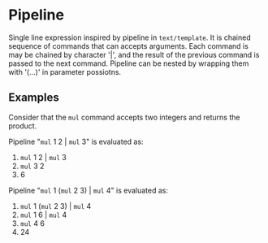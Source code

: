 # Pipeline

Single line expression inspired by pipeline in `text/template`. It is chained sequence of commands that can accepts arguments. Each command is may be chained by character '|', and the result of the previous command is passed to the next command. Pipeline can be nested by wrapping them with '(...)' in parameter possiotns.

## Examples

Consider that the `mul` command accepts two integers and returns the product.

Pipeline "`mul` 1 2 \| `mul` 3" is evaluated as:
1. `mul` 1 2 | `mul` 3
1. `mul` 3 2
2. 6

Pipeline "`mul` 1 (`mul` 2 3) | `mul` 4" is evaluated as:
1. `mul` 1 (`mul` 2 3) | `mul` 4
2. `mul` 1 6 | `mul` 4
3. `mul` 4 6
4. 24
